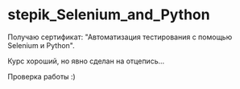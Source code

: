 # stepik_Selenium_and_Python
Получаю сертификат: "Автоматизация тестирования с помощью Selenium и Python".

Курс хороший, но явно сделан на отцепись...

Проверка работы :)
